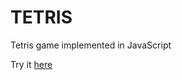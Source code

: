 # TETRIS

Tetris game implemented in JavaScript

Try it [here](https://raw.githack.com/m4rio31/tetris_game/master/tetris.html)
